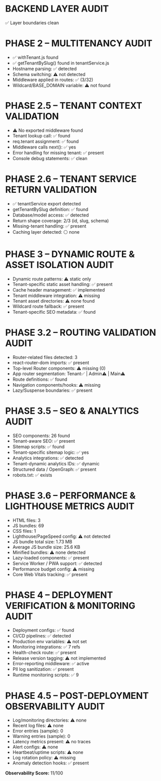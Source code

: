 # BACKEND LAYER AUDIT
✅ Layer boundaries clean

# PHASE 2 – MULTITENANCY AUDIT
- ✅ withTenant.js found
- ✅ getTenantBySlug() found in tenantService.js
- Hostname parsing: ✅ detected
- Schema switching: ⚠️ not detected
- Middleware applied in routes: ✅ (3/32)
- Wildcard/BASE_DOMAIN variable: ⚠️ not found

# PHASE 2.5 – TENANT CONTEXT VALIDATION
- ⚠️ No exported middleware found
- Tenant lookup call: ✅ found
- req.tenant assignment: ✅ found
- Middleware calls next(): ✅ yes
- Error handling for missing tenant: ✅ present
- Console debug statements: ✅ clean

# PHASE 2.6 – TENANT SERVICE RETURN VALIDATION
- ✅ tenantService export detected
- getTenantBySlug definition: ✅ found
- Database/model access: ✅ detected
- Return shape coverage: 2/3 (id, slug, schema)
- Missing-tenant handling: ✅ present
- Caching layer detected: ⚪ none

# PHASE 3 – DYNAMIC ROUTE & ASSET ISOLATION AUDIT
- Dynamic route patterns: ⚠️ static only
- Tenant-specific static asset handling: ✅ present
- Cache header management: ✅ implemented
- Tenant middleware integration: ⚠️ missing
- Tenant asset directories: ⚠️ none found
- Wildcard route fallback: ✅ present
- Tenant-specific SEO metadata: ✅ found

# PHASE 3.2 – ROUTING VALIDATION AUDIT
- Router-related files detected: 3
- react-router-dom imports: ✅ present
- Top-level Router components: ⚠️ missing (0)
- App router segmentation: Tenant✅ | Admin⚠️ | Main⚠️
- Route definitions: ✅ found
- Navigation components/hooks: ⚠️ missing
- Lazy/Suspense boundaries: ✅ present

# PHASE 3.5 – SEO & ANALYTICS AUDIT
- SEO components: 26 found
- Tenant-aware SEO: ✅ present
- Sitemap scripts: ✅ found
- Tenant-specific sitemap logic: ✅ yes
- Analytics integrations: ✅ detected
- Tenant-dynamic analytics IDs: ✅ dynamic
- Structured data / OpenGraph: ✅ present
- robots.txt: ✅ exists

# PHASE 3.6 – PERFORMANCE & LIGHTHOUSE METRICS AUDIT
- HTML files: 3
- JS bundles: 69
- CSS files: 1
- Lighthouse/PageSpeed config: ⚠️ not detected
- JS bundle total size: 1.73 MB
- Average JS bundle size: 25.6 KB
- Minified bundles: ⚠️ none detected
- Lazy-loaded components: ✅ present
- Service Worker / PWA support: ✅ detected
- Performance budget config: ⚠️ missing
- Core Web Vitals tracking: ✅ present

# PHASE 4 – DEPLOYMENT VERIFICATION & MONITORING AUDIT
- Deployment configs: ✅ found
- CI/CD pipelines: ✅ detected
- Production env variables: ⚠️ not set
- Monitoring integrations: ✅ 7 refs
- Health-check route: ✅ present
- Release version tagging: ⚠️ not implemented
- Error-reporting middleware: ✅ active
- PII log sanitization: ✅ present
- Runtime monitoring scripts: ✅ 9

# PHASE 4.5 – POST-DEPLOYMENT OBSERVABILITY AUDIT
- Log/monitoring directories: ⚠️ none
- Recent log files: ⚠️ none
- Error entries (sample): 0
- Warning entries (sample): 0
- Latency metrics present: ⚠️ no traces
- Alert configs: ⚠️ none
- Heartbeat/uptime scripts: ⚠️ none
- Log rotation policy: ⚠️ missing
- Anomaly detection hooks: ✅ present

**Observability Score:** 11/100
